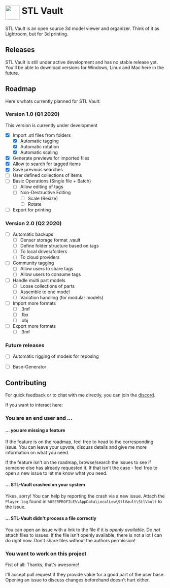 # <img src="Assets/Graphics/app-icon.png" width="45" valign="top" /> STL Vault
STL Vault is an open source 3d model viewer and organizer.
Think of it as Lightroom, but for 3d printing.

## Releases
STL Vault is still under active development and has no stable release yet.
You'll be able to download versions for Windows, Linux and Mac here in the future.

## Roadmap
Here's whats currently planned for STL Vault:

### Version 1.0 (Q1 2020)
This version is currently under development

- [x] Import .stl files from folders
  - [x] Automatic tagging
  - [x] Automatic rotation
  - [x] Automatic scaling
- [x] Generate previews for imported files
- [x] Allow to search for tagged items
- [x] Save previous searches
- [ ] User defined collections of items
- [ ] Basic Operations (Single file + Batch)
  - [ ] Allow editing of tags
  - [ ] Non-Destructive Editing
    - [ ] Scale (Resize)
    - [ ] Rotate
- [ ] Export for printing

### Version 2.0 (Q2 2020)
- [ ] Automatic backups
  - [ ] Denser storage format .vault
  - [ ] Define folder structure based on tags
  - [ ] To local drives/folders
  - [ ] To cloud providers
- [ ] Community tagging
  - [ ] Allow users to share tags
  - [ ] Allow users to consume tags
- [ ] Handle multi part models
  - [ ] Loose collections of parts
  - [ ] Assemble to one model
  - [ ] Variation handling (for modular models)
- [ ] Import more formats
  - [ ] .3mf
  - [ ] .fbx
  - [ ] .obj
- [ ] Export more formats
  - [ ] .3mf

### Future releases
- [ ] Automatic rigging of models for reposing
- [ ] Base-Generator


## Contributing
For quick feedback or to chat with me directly, 
you can join the [discord](https://discord.gg/sexQM8R).

If you want to interact here:

### You are an end user and ...

#### ... you are missing a feature
If the feature is on the roadmap, feel free to head to the corresponding issue.
You can leave your upvote, discuss details and give me more information on what you need.

If the feature isn't on the roadmap, browse/search the issues to see if someone else has already requested it.
If that isn't the case - feel free to open a new issue to let me know what you need.

#### ... STL-Vault crashed on your system
Yikes, sorry! You can help by reporting the crash via a new issue.
Attach the `Player.log` found in `%USERPROFILE%\AppData\LocalLow\StlVault\StlVault` to the issue.

#### ... STL-Vault didn't process a file correctly
You can open an issue with a link to the file if it is _openly available_. 
Do _not_ attach files to issues. If the file isn't openly available, 
there is not a lot I can do right now.
Don't share files without the authors permission!

### You want to work on this project
Fist of all: Thanks, that's awesome!

I'll accept pull request if they provide value for a good part of the user base.
Opening an issue to discuss changes beforehand doesn't hurt either.

